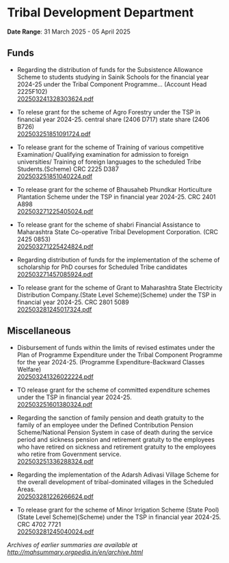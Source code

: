 # Tribal Development Department

**Date Range**: 31 March 2025 - 05 April 2025


## Funds
- Regarding the distribution of funds for the Subsistence Allowance Scheme to students studying in Sainik Schools for the financial year 2024-25 under the Tribal Component Programme... (Account Head 2225F102)\
  [202503241328303624.pdf](https://gr.maharashtra.gov.in/Site/Upload/Government%20Resolutions/English/202503241328303624.pdf)

- To relese grant for the scheme of Agro Forestry under the TSP in financial year 2024-25. central share (2406 D717) state share (2406 B726)\
  [202503251851091724.pdf](https://gr.maharashtra.gov.in/Site/Upload/Government%20Resolutions/English/202503251851091724.pdf)

- To release grant for the scheme of Training of various competitive Examination/ Qualifying examination for admission to foreign universities/ Training of foreign languages to the scheduled Tribe Students.(Scheme)  CRC 2225 D387\
  [202503251851040224.pdf](https://gr.maharashtra.gov.in/Site/Upload/Government%20Resolutions/English/202503251851040224.pdf)

- To release grant for the scheme of Bhausaheb Phundkar Horticulture Plantation Scheme under the TSP in financial year 2024-25. CRC 2401 A898\
  [202503271225405024.pdf](https://gr.maharashtra.gov.in/Site/Upload/Government%20Resolutions/English/202503271225405024.pdf)

- To release grant for the scheme of shabri Financial Assistance to Maharashtra State Co-operative Tribal Development Corporation.  (CRC 2425 0853)\
  [202503271225424824.pdf](https://gr.maharashtra.gov.in/Site/Upload/Government%20Resolutions/English/202503271225424824.pdf)

- Regarding distribution of funds for the implementation of the scheme of scholarship for PhD courses for Scheduled Tribe candidates\
  [202503271457085924.pdf](https://gr.maharashtra.gov.in/Site/Upload/Government%20Resolutions/English/202503271457085924.pdf)

- To release grant for the scheme of Grant to Maharashtra State Electricity Distribution Company.(State Level Scheme)(Scheme) under the TSP in financial year 2024-25. CRC 2801 5089\
  [202503281245017324.pdf](https://gr.maharashtra.gov.in/Site/Upload/Government%20Resolutions/English/202503281245017324.pdf)

## Miscellaneous
- Disbursement of funds within the limits of revised estimates under the Plan of Programme Expenditure under the Tribal Component Programme for the year 2024-25. (Programme Expenditure-Backward Classes Welfare)\
  [202503241326022224.pdf](https://gr.maharashtra.gov.in/Site/Upload/Government%20Resolutions/English/202503241326022224.pdf)

- TO release grant for the scheme of committed expenditure schemes under the TSP in financial year 2024-25.\
  [202503251601380324.pdf](https://gr.maharashtra.gov.in/Site/Upload/Government%20Resolutions/English/202503251601380324.pdf)

- Regarding the sanction of family pension and death gratuity to the family of an employee under the Defined Contribution Pension Scheme/National Pension System in case of death during the service period and sickness pension and retirement gratuity to the employees who have retired on sickness and retirement gratuity to the employees who retire from Government service.\
  [202503251336288324.pdf](https://gr.maharashtra.gov.in/Site/Upload/Government%20Resolutions/English/202503251336288324.pdf)

- Regarding the implementation of the Adarsh Adivasi Village Scheme for the overall development of tribal-dominated villages in the Scheduled Areas.\
  [202503281226266624.pdf](https://gr.maharashtra.gov.in/Site/Upload/Government%20Resolutions/English/202503281226266624.pdf)

- To release grant for the scheme of Minor Irrigation Scheme (State Pool) (State Level Scheme)(Scheme) under the TSP in financial year 2024-25. CRC 4702 7721\
  [202503281245040024.pdf](https://gr.maharashtra.gov.in/Site/Upload/Government%20Resolutions/English/202503281245040024.pdf)


*Archives of earlier summaries are available at http://mahsummary.orgpedia.in/en/archive.html*